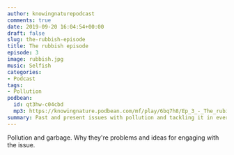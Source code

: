 ```yaml
---
author: knowingnaturepodcast
comments: true
date: 2019-09-20 16:04:54+00:00
draft: false
slug: the-rubbish-episode
title: The rubbish episode
episode: 3
image: rubbish.jpg
music: Selfish
categories:
- Podcast
tags:
- Pollution
podbean:
  id: qt3hw-c04cbd
  mp3: https://knowingnature.podbean.com/mf/play/6bq7h8/Ep_3_-_The_rubish_episode.mp3
summary: Past and present issues with pollution and tackling it in everyday life.
---
```


Pollution and garbage. Why they're problems and ideas for engaging with the
issue.
